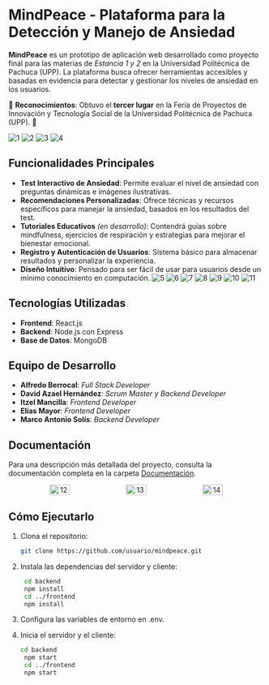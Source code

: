 # MindPeace - Plataforma para la Detección y Manejo de Ansiedad

**MindPeace** es un prototipo de aplicación web desarrollado como proyecto final para las materias de *Estancia 1 y 2* en la Universidad Politécnica de Pachuca (UPP). La plataforma busca ofrecer herramientas accesibles y basadas en evidencia para detectar y gestionar los niveles de ansiedad en los usuarios.

🌟 **Reconocimientos**: Obtuvo el **tercer lugar** en la Feria de Proyectos de Innovación y Tecnología Social de la Universidad Politécnica de Pachuca (UPP). 🎉

![1](https://github.com/user-attachments/assets/68573079-27ef-4f1f-a02f-9ffd8bc525ff)
![2](https://github.com/user-attachments/assets/e62c4bf1-5b25-4365-ae8a-4f7ce7f911d1)
![3](https://github.com/user-attachments/assets/c5065555-59cd-4cca-9eda-2ec6706fe89e)
![4](https://github.com/user-attachments/assets/55644f62-b7d4-4431-a2ed-8723d137bd1a)



## Funcionalidades Principales
- **Test Interactivo de Ansiedad**: Permite evaluar el nivel de ansiedad con preguntas dinámicas e imágenes ilustrativas.
- **Recomendaciones Personalizadas**: Ofrece técnicas y recursos específicos para manejar la ansiedad, basados en los resultados del test.
- **Tutoriales Educativos** *(en desarrollo)*: Contendrá guías sobre mindfulness, ejercicios de respiración y estrategias para mejorar el bienestar emocional.
- **Registro y Autenticación de Usuarios**: Sistema básico para almacenar resultados y personalizar la experiencia.
- **Diseño Intuitivo**: Pensado para ser fácil de usar para usuarios desde un mínimo conocimiento en computación.
![5](https://github.com/user-attachments/assets/e3607479-51a7-4e85-aee7-49e6a480542d)
![6](https://github.com/user-attachments/assets/01ceb815-181c-4deb-b2fa-9ae3a2709887)
![7](https://github.com/user-attachments/assets/79c892b9-26f6-4275-a4a6-7a97b1e43402)
![8](https://github.com/user-attachments/assets/8bdc08e2-1915-4de2-b3b7-3c3e4a1b2efb)
![9](https://github.com/user-attachments/assets/834e5eee-86ba-49d1-87dc-e52f4fa6b618)
![10](https://github.com/user-attachments/assets/72d62ba3-12da-477c-83dc-3c82858b55fd)
![11](https://github.com/user-attachments/assets/13ab62f0-f846-49fe-bbfc-ae747c3315cd)


## Tecnologías Utilizadas
- **Frontend**: React.js
- **Backend**: Node.js con Express
- **Base de Datos**: MongoDB

## Equipo de Desarrollo
- **Alfredo Berrocal**: *Full Stack Developer*
- **David Azael Hernández**: *Scrum Master y Backend Developer*
- **Itzel Mancilla**: *Frontend Developer*
- **Elías Mayor**: *Frontend Developer*
- **Marco Antonio Solís**: *Backend Developer*



## Documentación
Para una descripción más detallada del proyecto, consulta la documentación completa en la carpeta [Documentación](./Documentación).

<div style="display: flex; justify-content: center; align-items: center; gap: 10px; margin: auto; text-align: center;">
   <img src="https://github.com/user-attachments/assets/a8367c05-fe65-424e-a730-72eeae1c42a4" alt="12" width="28%">
  <img src="https://github.com/user-attachments/assets/94dadf6d-f800-46fd-8347-2ba0e8ab07ed" alt="13" width="28%">
  <img src="https://github.com/user-attachments/assets/701d4e93-476e-47e2-aaf1-fd2d4578e44e" alt="14" width="28%">
</div>

## Cómo Ejecutarlo
1. Clona el repositorio:  
   ```bash
   git clone https://github.com/usuario/mindpeace.git

2. Instala las dependencias del servidor y cliente:
   ```bash
    cd backend
    npm install
    cd ../frontend
    npm install

3. Configura las variables de entorno en .env.

4. Inicia el servidor y el cliente:
   ```bash
   cd backend
    npm start
    cd ../frontend
    npm start

